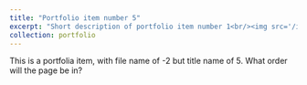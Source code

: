 ```yaml
---
title: "Portfolio item number 5"
excerpt: "Short description of portfolio item number 1<br/><img src='/images/500x300.png'>"
collection: portfolio
---
```


This is a portfolia item, with file name of -2 but title name of 5. What order will the page be in?

